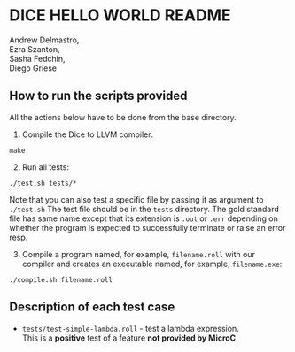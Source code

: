 #  DICE HELLO WORLD README  

Andrew Delmastro,     
Ezra Szanton,         
Sasha Fedchin,        
Diego Griese          

## How to run the scripts provided

All the actions below have to be done from the base directory. 

1) Compile the Dice to LLVM compiler:

`make`

2) Run all tests:

`./test.sh tests/*`

Note that you can also test a specific file by passing it as argument to `./test.sh`
The test file should be in the `tests` directory.
The gold standard file has same name except that its extension is `.out` or `.err`
depending on whether the program is expected to successfully terminate or raise an error resp.

3) Compile a program named, for example, `filename.roll` with our compiler
   and creates an executable named, for example, `filename.exe`:

`./compile.sh filename.roll`


## Description of each test case

- `tests/test-simple-lambda.roll` - test a lambda expression.  
  This is a **positive** test of a feature **not provided by MicroC**